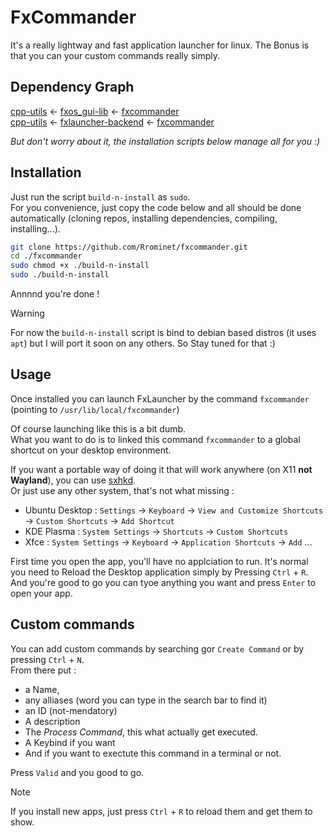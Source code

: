 # FxCommander

It's a really lightway and fast application launcher for linux.
The Bonus is that you can your custom commands really simply.

[](https://motion-live.com/fxos/data/fxcommander-demo.mp4)

## Dependency Graph

[cpp-utils](https://github.com/Rrominet/cpp-utils) <- [fxos_gui-lib](https://github.com/Rrominet/fxos_gui-lib) <- [fxcommander](https://github.com/Rrominet/fxcommander)  
[cpp-utils](https://github.com/Rrominet/cpp-utils) <- [fxlauncher-backend](https://github.com/Rrominet/fxlauncher-backend) <- [fxcommander](https://github.com/Rrominet/fxcommander)

*But don't worry about it, the installation scripts below manage all for you :)*

## Installation

Just run the script `build-n-install` as `sudo`.  
For you convenience, just copy the code below and all should be done automatically (cloning repos, installing dependencies, compiling, installing...).
```bash 
git clone https://github.com/Rrominet/fxcommander.git
cd ./fxcommander
sudo chmod +x ./build-n-install
sudo ./build-n-install
```

Annnnd you're done !
> [!WARNING]
> For now the `build-n-install` script is bind to debian based distros (it uses `apt`) but I will port it soon on any others.
> So Stay tuned for that :)

## Usage

Once installed you can launch FxLauncher by the command `fxcommander` (pointing to `/usr/lib/local/fxcommander`)

Of course launching like this is a bit dumb.  
What you want to do is to linked this command `fxcommander` to a global shortcut on your desktop environment.

If you want a portable way of doing it that will work anywhere (on X11 **not Wayland**), you can use [sxhkd](https://github.com/baskerville/sxhkd).  
Or just use any other system, that's not what missing : 
 - Ubuntu Desktop : `Settings` -> `Keyboard` -> `View and Customize Shortcuts` -> `Custom Shortcuts` -> `Add Shortcut` 
 - KDE Plasma : `System Settings` -> `Shortcuts` -> `Custom Shortcuts`
 - Xfce : `System Settings` -> `Keyboard` -> `Application Shortcuts` -> `Add`
 ...

First time you open the app, you'll have no applciation to run. It's normal you need to Reload the Desktop application simply by Pressing `Ctrl` + `R`.  
And you're good to go you can tyoe anything you want and press `Enter` to open your app.

[](https://motion-live.com/fxos/data/fxcommander-reload.mp4)

## Custom commands

You can add custom commands by searching gor `Create Command` or by pressing `Ctrl` + `N`.  
From there put : 
- a Name, 
- any alliases (word you can type in the search bar to find it)
- an ID (not-mendatory)
- A description
- The *Process Command*, this what actually get executed.
- A Keybind if you want
- And if you want to exectute this command in a terminal or not.

Press `Valid` and you good to go.

> [!NOTE]
> If you install new apps, just press `Ctrl` + `R` to reload them and get them to show.
